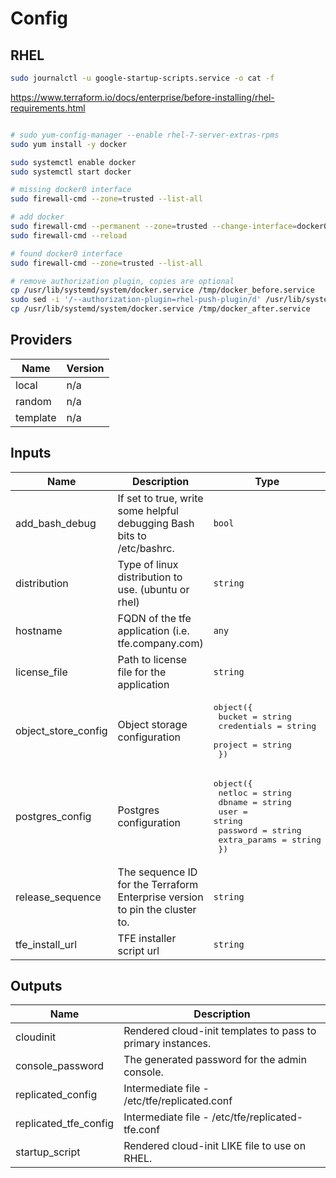 # Config


## RHEL

```sh
sudo journalctl -u google-startup-scripts.service -o cat -f
```

<https://www.terraform.io/docs/enterprise/before-installing/rhel-requirements.html>

```sh

# sudo yum-config-manager --enable rhel-7-server-extras-rpms
sudo yum install -y docker

sudo systemctl enable docker
sudo systemctl start docker

# missing docker0 interface
sudo firewall-cmd --zone=trusted --list-all

# add docker
sudo firewall-cmd --permanent --zone=trusted --change-interface=docker0
sudo firewall-cmd --reload

# found docker0 interface
sudo firewall-cmd --zone=trusted --list-all

# remove authorization plugin, copies are optional
cp /usr/lib/systemd/system/docker.service /tmp/docker_before.service
sudo sed -i '/--authorization-plugin=rhel-push-plugin/d' /usr/lib/systemd/system/docker.service
cp /usr/lib/systemd/system/docker.service /tmp/docker_after.service


```

<!-- BEGINNING OF PRE-COMMIT-TERRAFORM DOCS HOOK -->
## Providers

| Name | Version |
|------|---------|
| local | n/a |
| random | n/a |
| template | n/a |

## Inputs

| Name | Description | Type | Default | Required |
|------|-------------|------|---------|:-----:|
| add\_bash\_debug | If set to true, write some helpful debugging Bash bits to /etc/bashrc. | `bool` | `false` | no |
| distribution | Type of linux distribution to use. (ubuntu or rhel) | `string` | `"ubuntu"` | no |
| hostname | FQDN of the tfe application (i.e. tfe.company.com) | `any` | n/a | yes |
| license\_file | Path to license file for the application | `string` | n/a | yes |
| object\_store\_config | Object storage configuration | <pre>object({<br>    bucket      = string<br>    credentials = string<br>    project     = string<br>  })</pre> | n/a | yes |
| postgres\_config | Postgres configuration | <pre>object({<br>    netloc       = string<br>    dbname       = string<br>    user         = string<br>    password     = string<br>    extra_params = string<br>  })</pre> | n/a | yes |
| release\_sequence | The sequence ID for the Terraform Enterprise version to pin the cluster to. | `string` | `"latest"` | no |
| tfe\_install\_url | TFE installer script url | `string` | `"https://install.terraform.io/ptfe/stable"` | no |

## Outputs

| Name | Description |
|------|-------------|
| cloudinit | Rendered cloud-init templates to pass to primary instances. |
| console\_password | The generated password for the admin console. |
| replicated\_config | Intermediate file - /etc/tfe/replicated.conf |
| replicated\_tfe\_config | Intermediate file - /etc/tfe/replicated-tfe.conf |
| startup\_script | Rendered cloud-init LIKE file to use on RHEL. |

<!-- END OF PRE-COMMIT-TERRAFORM DOCS HOOK -->
